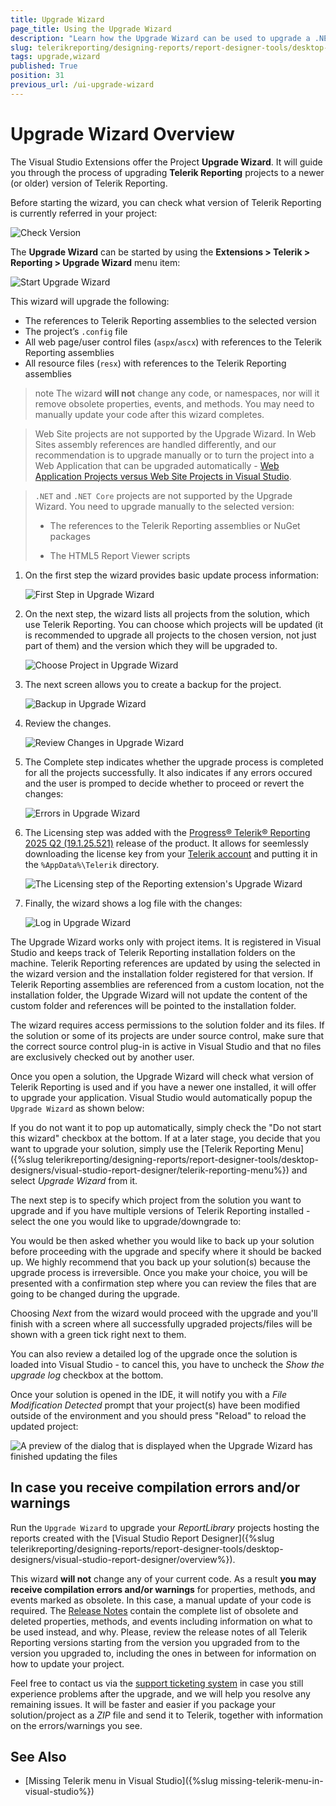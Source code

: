 ```yaml
---
title: Upgrade Wizard
page_title: Using the Upgrade Wizard
description: "Learn how the Upgrade Wizard can be used to upgrade a .NET Framework project by following the wizard steps."
slug: telerikreporting/designing-reports/report-designer-tools/desktop-designers/visual-studio-report-designer/upgrade-wizard
tags: upgrade,wizard
published: True
position: 31
previous_url: /ui-upgrade-wizard
---
```


# Upgrade Wizard Overview

The Visual Studio Extensions offer the Project **Upgrade Wizard**. It will guide you through the process of upgrading **Telerik Reporting** projects to a newer (or older) version of Telerik Reporting. 

Before starting the wizard, you can check what version of Telerik Reporting is currently referred in your project:

![Check Version](images/check-referred-version.png)  

The **Upgrade Wizard** can be started by using the **Extensions > Telerik > Reporting > Upgrade Wizard** menu item:

![Start Upgrade Wizard](images/start-upgrade-wizard.png) 

This wizard will upgrade the following:

* The references to Telerik Reporting assemblies to the selected version
* The project’s `.config` file
* All web page/user control files (`aspx`/`ascx`) with references to the Telerik Reporting assemblies
* All resource files (`resx`) with references to the Telerik Reporting assemblies

>note The wizard __will not__ change any code, or namespaces, nor will it remove obsolete properties, events, and methods. You may need to manually update your code after this wizard completes.

> Web Site projects are not supported by the Upgrade Wizard. In Web Sites assembly references are handled differently, and our recommendation is to upgrade manually or to turn the project into a Web Application that can be upgraded automatically - [Web Application Projects versus Web Site Projects in Visual Studio](https://learn.microsoft.com/en-us/previous-versions/aspnet/dd547590(v=vs.110)).

> `.NET` and `.NET Core` projects are not supported by the Upgrade Wizard. You need to upgrade manually to the selected version:
>
> * The references to the Telerik Reporting assemblies or NuGet packages
>
> * The HTML5 Report Viewer scripts

1. On the first step the wizard provides basic update process information:

	![First Step in Upgrade Wizard](images/first-step-upgrade-wizard.png)  

1. On the next step, the wizard lists all projects from the solution, which use Telerik Reporting. You can choose which projects will be updated (it is recommended to upgrade all projects to the chosen version, not just part of them) and the version which they will be upgraded to.

	![Choose Project in Upgrade Wizard](images/choose-project-step-upgrade-wizard.png)   

1. The next screen allows you to create a backup for the project.

	![Backup in Upgrade Wizard](images/backup-step-upgrade-wizard.png)    

1. Review the changes.

	![Review Changes in Upgrade Wizard](images/review-step-upgrade-wizard.png)   

1. The Complete step indicates whether the upgrade process is completed for all the projects successfully. It also indicates if any errors occured and the user is promped to decide whether to proceed or revert the changes:

	![Errors in Upgrade Wizard](images/errors-in-upgrade-wizard.png)   

1. The Licensing step was added with the [Progress® Telerik® Reporting 2025 Q2 (19.1.25.521)](https://www.telerik.com/support/whats-new/reporting/release-history/progress-telerik-reporting-2025-q2-19-1-25-521) release of the product. It allows for seemlessly downloading the license key from your [Telerik account](https://www.telerik.com/account/) and putting it in the `%AppData%\Telerik` directory.

	![The Licensing step of the Reporting extension's Upgrade Wizard](images/licensing-step-upgrade-wizard.png)

1. Finally, the wizard shows a log file with the changes:

	![Log in Upgrade Wizard](images/log-in-upgrade-wizard.png)    

The Upgrade Wizard works only with project items. It is registered in Visual Studio and keeps track of Telerik Reporting installation folders on the machine. Telerik Reporting references are updated by using the selected in the wizard version and the installation folder registered for that version. If Telerik Reporting assemblies are referenced from a custom location, not the installation folder, the Upgrade Wizard will not update the content of the custom folder and references will be pointed to the installation folder.

The wizard requires access permissions to the solution folder and its files. If the solution or some of its projects are under source control, make sure that the correct source control plug-in is active in Visual Studio and that no files are exclusively checked out by another user.

Once you open a solution, the Upgrade Wizard will check what version of Telerik Reporting is used and if you have a newer one installed, it will offer to upgrade your application. Visual Studio would automatically popup the `Upgrade Wizard` as shown below:

If you do not want it to pop up automatically, simply check the "Do not start this wizard" checkbox at the bottom. If at a later stage, you decide that you want to upgrade your solution, simply use the [Telerik Reporting Menu]({%slug telerikreporting/designing-reports/report-designer-tools/desktop-designers/visual-studio-report-designer/telerik-reporting-menu%}) and select _Upgrade Wizard_ from it.

The next step is to specify which project from the solution you want to upgrade and if you have multiple versions of Telerik Reporting installed - select the one you would like to upgrade/downgrade to:

You would be then asked whether you would like to back up your solution before proceeding with the upgrade and specify where it should be backed up. We highly recommend that you back up your solution(s) because the upgrade process is irreversible. Once you make your choice, you will be presented with a confirmation step where you can review the files that are going to be changed during the upgrade.

Choosing _Next_ from the wizard would proceed with the upgrade and you'll finish with a screen where all successfully upgraded projects/files will be shown with a green tick right next to them.

You can also review a detailed log of the upgrade once the solution is loaded into Visual Studio - to cancel this, you have to uncheck the _Show the upgrade log_ checkbox at the bottom.

Once your solution is opened in the IDE, it will notify you with a _File Modification Detected_ prompt that your project(s) have been modified outside of the environment and you should press "Reload" to reload the updated project:

![A preview of the dialog that is displayed when the Upgrade Wizard has finished updating the files](images/upgwiz5.png)

## In case you receive compilation errors and/or warnings

Run the `Upgrade Wizard` to upgrade your _ReportLibrary_ projects hosting the reports created with the [Visual Studio Report Designer]({%slug telerikreporting/designing-reports/report-designer-tools/desktop-designers/visual-studio-report-designer/overview%}).

This wizard __will not__ change any of your current code. As a result __you may receive compilation errors and/or warnings__ for properties, methods, and events marked as obsolete. In this case, a manual update of your code is required. The [Release Notes](https://www.telerik.com/support/whats-new/reporting/release-history) contain the complete list of obsolete and deleted properties, methods, and events including information on what to be used instead, and why. Please, review the release notes of all Telerik Reporting versions starting from the version you upgraded from to the version you upgraded to, including the ones in between for information on how to update your project.

Feel free to contact us via the [support ticketing system](https://www.telerik.com/account/support-center/contact-us/technical-support) in case you still experience problems after the upgrade, and we will help you resolve any remaining issues. It will be faster and easier if you package your solution/project as a _ZIP_ file and send it to Telerik, together with information on the errors/warnings you see.

## See Also

* [Missing Telerik menu in Visual Studio]({%slug missing-telerik-menu-in-visual-studio%})
